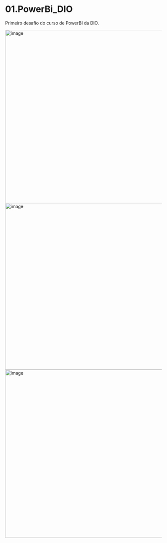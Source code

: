 # 01.PowerBi_DIO
Primeiro desafio do curso de PowerBI da DIO.

<img width="1000" height="556" alt="image" src="https://github.com/user-attachments/assets/a3655a99-4a1e-47a6-ab39-f618b76efc56" />

<img width="1006" height="535" alt="image" src="https://github.com/user-attachments/assets/531dc834-e313-47b3-b0a4-1d8f0605b978" />

<img width="1070" height="540" alt="image" src="https://github.com/user-attachments/assets/5313703f-8006-4e62-85cb-652af559c4fd" />



